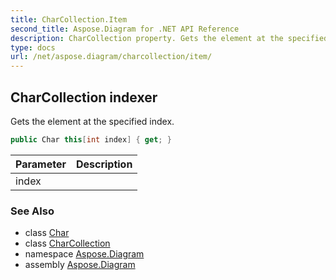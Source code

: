 ```yaml
---
title: CharCollection.Item
second_title: Aspose.Diagram for .NET API Reference
description: CharCollection property. Gets the element at the specified index
type: docs
url: /net/aspose.diagram/charcollection/item/
---
```

## CharCollection indexer

Gets the element at the specified index.

```csharp
public Char this[int index] { get; }
```

| Parameter | Description |
| --- | --- |
| index |  |

### See Also

* class [Char](../../char/)
* class [CharCollection](../)
* namespace [Aspose.Diagram](../../charcollection/)
* assembly [Aspose.Diagram](../../../)


